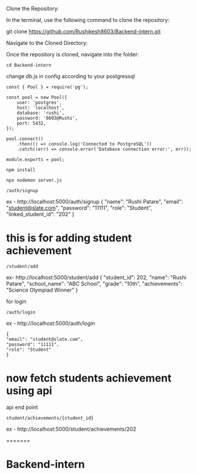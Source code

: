 Clone the Repository:

In the terminal, use the following command to clone the repository:

git clone https://github.com/Rushikesh8603/Backend-intern.git

Navigate to the Cloned Directory:

Once the repository is cloned, navigate into the folder:

	cd Backend-intern

change db.js in config according to your postgressql


	const { Pool } = require('pg');
	
	const pool = new Pool({
	    user: 'postgres',
	    host: 'localhost',
	    database: 'rushi',
	    password: '8603@Rushi',
	    port: 5432,
	});
	
	pool.connect()
	    .then(() => console.log('Connected to PostgreSQL'))
	    .catch((err) => console.error('Database connection error:', err));
	
	module.exports = pool;


<!-- install Dependencies (if not already done): If you haven't installed the dependencies yet (or if you're not sure), run the following command to install all required packages listed in the package.json file: -->

	npm install


<!-- Run the Server: Once all dependencies are installed, you can run the application. Assuming the main server file is server.js or app.js, you can run the app with one of these commands:

If you have nodemon installed (locally or globally): -->



	npx nodemon server.js



<!-- API Endpoints -->

<!-- 

This endpoint allows users to register by providing their name, email, password, role and lined_student_id -->


	/auth/signup

ex - http://localhost:5000/auth/signup
	{
	  "name": "Rushi Patare",
	  "email": "student@slate.com",
	  "password": "11111",
	  "role": "Student",
	  "linked_student_id": "202"
	}



# this is for adding  student achievement


	/student/add

ex- http://localhost:5000/student/add
	{
	    "student_id": 202,
	    "name": "Rushi Patare",
	    "school_name": "ABC School",
	    "grade": "10th",
	    "achievements": "Science Olympiad Winner"
	}


for login 

	/auth/login

ex  -
    http://localhost:5000/auth/login

    {
    "email": "student@slate.com",
    "password": "11111",
    "role": "Student"
    }


#  now fetch students achievement  using api


<!--
 Using Postman for Token Validation:
Log in to get a new token (using your POST /auth/login route).
Copy the Bearer Token returned by the login response.
In Postman:
Set the request type to GET and the URL to http://localhost:5000/student/achievements/202.
Go to the Authorization tab.
Set Type to Bearer Token.
Paste the token you got from login in the Token field.
Send the request. -->

api end point 
	
	student/achievements/{student_id}
	
    
ex - http://localhost:5000/student/achievements/202







=======
# Backend-intern

